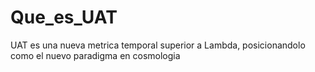 # Que_es_UAT
UAT es una nueva metrica temporal superior a Lambda, posicionandolo como el nuevo paradigma en cosmologia
